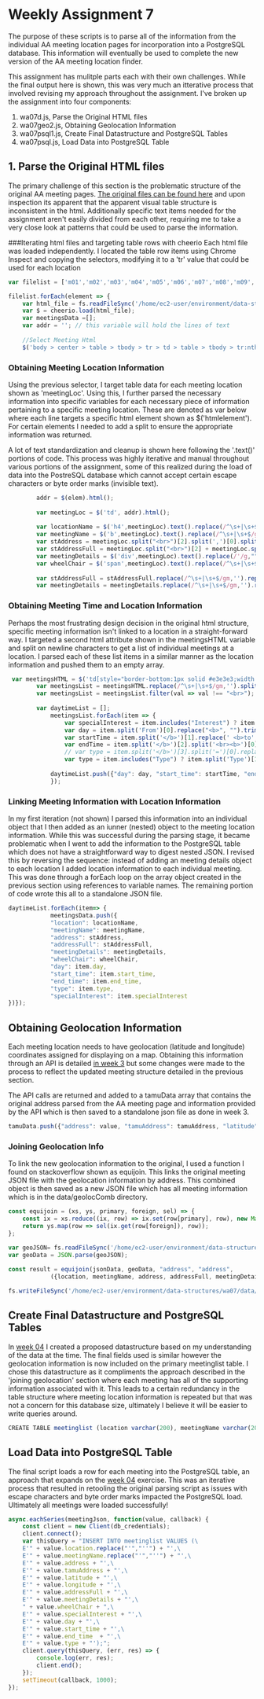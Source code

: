 # Weekly Assignment 7

The purpose of these scripts is to parse all of the information from the individual AA meeting location pages for incorporation into a PostgreSQL database. This information will eventually be used to complete the new version of the AA meeting location finder. 

This assignment has mulitple parts each with their own challenges. While the final output here is shown, this was very much an itterative process that involved revising my approach throughout the assignment. I've broken up the assignment into four components:
1. wa07d.js, Parse the Original HTML files
2. wa07geo2.js, Obtaining Geolocation Information
3. wa07psql1.js, Create Final Datastructure and PostgreSQL Tables
3. wa07psql.js, Load Data into PostgreSQL Table


## 1. Parse the Original HTML files
The primary challenge of this section is the problematic structure of the original AA meeting pages. [The original files can be found here](https://parsons.nyc/aa/m02.html) and upon inspection its apparent that the apparent visual table structure is inconsistent in the html. Additionally specific text items needed for the assignment aren't easily divided from each other, requiring me to take a very close look at patterns that could be used to parse the information.

###Iterating html files and targeting table rows with cheerio
Each html file was loaded independently. I located the table row items using Chrome Inspect and copying the selectors, modifying it to a 'tr' value that could be used for each location 

```javascript
var filelist = ['m01','m02','m03','m04','m05','m06','m07','m08','m09','m10'];

filelist.forEach(element => {
    var html_file = fs.readFileSync('/home/ec2-user/environment/data-structures/wa07/orig_html/'+String(element)+'.html');
    var $ = cheerio.load(html_file);
    var meetingsData =[];
    var addr = ''; // this variable will hold the lines of text
    
    //Select Meeting Html
    $('body > center > table > tbody > tr > td > table > tbody > tr:nth-child(2) > td > div > table > tbody > tr').each(function(i, elem) {
```

### Obtaining Meeting Location Information
Using the previous selector, I target table data for each meeting location shown as 'meetingLoc'. Using this, I further parsed the necessary information into specific variables for each necessary piece of information pertaining to a specific meeting location. These are denoted as var below where each line targets a specific html element shown as $('htmlelement'). For certain elements I needed to add a split to ensure the appropriate information was returned.

A lot of text standardization and cleanup is shown here following the '.text()' portions of code. This process was highly iterative and manual throughout various portions of the assignment, some of this realized during the load of data into the PostreSQL database which cannot accept certain escape characters or byte order marks (invisible text).

```javascript
        addr = $(elem).html();
        
        var meetingLoc = $('td', addr).html();
    
        var locationName = $('h4',meetingLoc).text().replace(/^\s+|\s+$/gm,'').replace(/'/g,"");
        var meetingName = $('b',meetingLoc).text().replace(/^\s+|\s+$/gm,'').replace(/'/g,"");
        var stAddress = meetingLoc.split("<br>")[2].split(',')[0].split('- ')[0].split('(')[0].split('@')[0].replace("W.", 'West').replace("E.", 'East').replace("Strert", 'Street').split('Rm')[0].split('.')[0].replace("&apos;", '').replace("Central Park West &amp; 76th Street", '160 Central Park West').replace("Church of the Good Shepard", '543 Main Street').replace("502 West165th Street", '502 West 165th Street').replace("189th Street &amp; Bennett Avenue", '178 Bennett Avenue').replace("80 St", '80 Saint Marks Place').replace(/^\s+|\s+$/gm,'');
        var stAddressFull = meetingLoc.split("<br>")[2] + meetingLoc.split("<br>")[3].replace(/'/g,"");
        var meetingDetails = $('div',meetingLoc).text().replace(/'/g,"");
        var wheelChair = $('span',meetingLoc).text().replace(/^\s+|\s+$/gm,'').includes("alt=\"Wheelchair Access\"") ? "True" : "False";
        
        var stAddressFull = stAddressFull.replace(/^\s+|\s+$/gm,'').replace("\n","").replace(/,/g," ").replace(/(?:\r\n|\r|\n|\t)/g, ' ').replace(/[\u200B-\u200D\uFEFF]/g, '').replace(/&amp;/g, '&');
        var meetingDetails = meetingDetails.replace(/^\s+|\s+$/gm,'').replace("\n","").replace(/,/g," ").replace(/(?:\r\n|\r|\n|\t)/g, ' ').replace(/[\u200B-\u200D\uFEFF]/g, '').replace(/&amp;/g, '&');
```

### Obtaining Meeting Time and Location Information
Perhaps the most frustrating design decision in the original html structure, specific meeting information isn't linked to a location in a straight-forward way. I targeted a second html attribute shown in the meetingsHTML variable and split on newline characters to get a list of individual meetings at a location. I parsed each of these list items in a similar manner as the location information and pushed them to an empty array. 

```javascript
 var meetingsHTML = $('td[style="border-bottom:1px solid #e3e3e3;width:350px;"]', addr).html();
        var meetingsList = meetingsHTML.replace(/^\s+|\s+$/gm,'').split("\n");
        var meetingsList = meetingsList.filter(val => val !== "<br>");
    
        var daytimeList = [];
            meetingsList.forEach(item => {
                var specialInterest = item.includes("Interest") ? item.split('Interest')[1].replace("</b>", "").replace(/^\s+|\s+$/gm,'') : "";
                var day = item.split('From')[0].replace("<b>", "").trim();
                var startTime = item.split('</b>')[1].replace(' <b>to','').replace(/^\s+|\s+$/gm,'');
                var endTime = item.split('</b>')[2].split('<br><b>')[0].replace(/^\s+|\s+$/gm,'');
                // var type = item.split('</b>')[3].split('=')[0].replace(/^\s+|\s+$/gm,'');
                var type = item.includes("Type") ? item.split('Type')[1].split('=')[1].split('meeting')[0].replace("</b>", "").replace(/^\s+|\s+$/gm,'') : "";
                
            daytimeList.push({"day": day, "start_time": startTime, "end_time": endTime, "type": type, "specialInterest": specialInterest});
            });
```

### Linking Meeting Information with Location Information
In my first iteration (not shown) I parsed this information into an individual object that I then added as an iunner (nested) object to the meeting location information. While this was successful during the parsing stage, it became problematic when I went to add the information to the PostgreSQL table which does not have a straightforward way to digest nested JSON. I revised this by reversing the sequence: instead of adding an meeting details object to each location I added location information to each individual meeting. This was done through a forEach loop on the array object created in the previous section using references to variable names. The remaining portion of code wrote this all to a standalone JSON file.

```javascript
daytimeList.forEach(item=> {
            meetingsData.push({
            "location": locationName,
            "meetingName": meetingName,
            "address": stAddress,
            "addressFull": stAddressFull,
            "meetingDetails": meetingDetails,
            "wheelChair": wheelChair,
            "day": item.day,
            "start_time": item.start_time,
            "end_time": item.end_time,
            "type": item.type,
            "specialInterest": item.specialInterest
})});
```

## Obtaining Geolocation Information
Each meeting location needs to have geolocation (latitude and longitude) coordinates assigned for displaying on a map. Obtaining this information through an API is detailed [in week 3](https://github.com/justinkraus/data-structures/tree/master/wa03) but some changes were made to the process to reflect the updated meeting structure detailed in the previous section. 

The API calls are returned and added to a tamuData array that contains the original address parsed from the AA meeting page and information provided by the API which is then saved to a standalone json file as done in week 3.

```javascript
tamuData.push({"address": value, "tamuAddress": tamuAddress, "latitude": tamuLat, "longitude": tamuLon});
```

### Joining Geolocation Info
To link the new geolocation information to the original, I used a function I found on stackoverflow shown as equijoin. This links the original meeting JSON file with the geolocation information by address. This combined object is then saved as a new JSON file which has all meeting information which is in the data/geolocComb directory.


```javascript
const equijoin = (xs, ys, primary, foreign, sel) => {
    const ix = xs.reduce((ix, row) => ix.set(row[primary], row), new Map);
    return ys.map(row => sel(ix.get(row[foreign]), row));
};

var geoJSON= fs.readFileSync('/home/ec2-user/environment/data-structures/wa07/data/geolocnew/'+String(element)+'geoLoc.json');
var geoData = JSON.parse(geoJSON);
            
const result = equijoin(jsonData, geoData, "address", "address",
            ({location, meetingName, address, addressFull, meetingDetails, wheelChair, day, start_time, end_time, type, specialInterest}, {tamuAddress, latitude, longitude}) => ({location, meetingName, address,tamuAddress, latitude, longitude, addressFull, meetingDetails, wheelChair, day, start_time, end_time, type, specialInterest}));    

fs.writeFileSync('/home/ec2-user/environment/data-structures/wa07/data/geolocComb/'+String(element)+'geoLocComb.json', JSON.stringify(result));
```

## Create Final Datastructure and PostgreSQL Tables
In [week 04](https://github.com/justinkraus/data-structures/tree/master/wa04) I created a proposed datastructure based on my understanding of the data at the time. The final fields used is similar however the geolocation information is now included on the primary meetinglist table. I chose this datastructure as it compliments the approach described in the 'joining geolocation' section where each meeting has all of the supporting information associated with it. This leads to a certain redundancy in the table structure where meeting location information is repeated but that was not a concern for this database size, ultimately I believe it will be easier to write queries around.

```javascript
CREATE TABLE meetinglist (location varchar(200), meetingName varchar(200), address varchar(100), tamuAddress varchar(100), latitude decimal, longitude decimal, addressFull varchar(200), meetingDetails varchar(200), wheelChair boolean, specialInterest varchar(100), day varchar(20), start_time time, end_time time, type varchar(30));";
```

## Load Data into PostgreSQL Table
The final script loads a row for each meeting into the PostgreSQL table, an approach that expands on the [week 04](https://github.com/justinkraus/data-structures/tree/master/wa04) exercise. This was an iterative process that resulted in retooling the original parsing script as issues with escape characters and byte order marks impacted the PostgreSQL load. Ultimately all meetings were loaded successfully!

```javascript
async.eachSeries(meetingJson, function(value, callback) {
    const client = new Client(db_credentials);
    client.connect();
    var thisQuery = "INSERT INTO meetinglist VALUES (\
    E'" + value.location.replace("'","''") + "',\
    E'" + value.meetingName.replace("'","''") + "',\
    E'" + value.address + "',\
    E'" + value.tamuAddress + "',\
    E'" + value.latitude + "',\
    E'" + value.longitude + "',\
    E'" + value.addressFull + "',\
    E'" + value.meetingDetails + "',\
    " + value.wheelChair + ",\
    E'" + value.specialInterest + "',\
    E'" + value.day + "',\
    E'" + value.start_time + "',\
    E'" + value.end_time  + "',\
    E'" + value.type + "');";
    client.query(thisQuery, (err, res) => {
        console.log(err, res);
        client.end();
    });
    setTimeout(callback, 1000); 
}); 
```